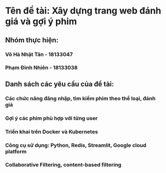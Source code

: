 # Tên đề tài: Xây dựng trang web đánh giá và gợi ý phim
## Nhóm thực hiện:
### Võ Hà Nhật Tân - 18133047
### Phạm Đình Nhiên - 18133038
## Danh sách các yêu cầu của đề tài:
### Các chức năng đăng nhập, tìm kiếm phim theo thể loại, đánh giá
### Gợi ý các phim phù hợp với từng user
### Triển khai trên Docker và Kubernetes
### Công cụ sử dụng: Python, Redis, Streamlit, Google cloud platform
### Collaborative Filtering, content-based filtering
